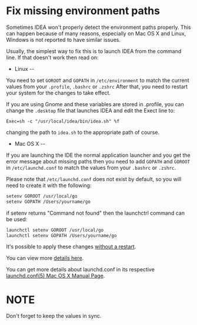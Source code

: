 Fix missing environment paths
===

Sometimes IDEA won't properly detect the environment paths properly.
This can happen because of many reasons, especially on Mac OS X and Linux,
Windows is not reported to have similar issues.

Usually, the simplest way to fix this is to launch IDEA from the command line.
If that doesn't work then read on:

- Linux
--

You need to set ``` GOROOT ``` and ``` GOPATH ``` in ``` /etc/environment ```
to match the current values from your ``` .profile ```, ``` .bashrc ``` or ``` .zshrc ```
After that, you need to restart your system for the changes to take effect.

If you are using Gnome and these variables are stored in .profile, you can change the ```.desktop``` file that launches IDEA and edit the Exect line to:
```
Exec=sh -c "/usr/local/idea/bin/idea.sh" %f
```
changing the path to ```idea.sh``` to the appropriate path of course.


- Mac OS X
--

If you are launching the IDE the normal application launcher and you get the error message
about missing paths then you need to add ```GOPATH``` and ```GOROOT``` in ```/etc/launchd.conf``` to match the
values from your ```.bashrc``` or ```.zshrc```.

Please note that ```/etc/launchd.conf``` does not exist by default, so you will need to create it with the following:

```bash
setenv GOROOT /usr/local/go
setenv GOPATH /Users/yourname/go
```

if setenv returns "Command not found" then the launchctrl command can be used:

```zsh
launchctl setenv GOROOT /usr/local/go
launchctl setenv GOPATH /Users/yourname/go
```

It's possible to apply these changes [without a restart](http://stackoverflow.com/a/3756686/15677). 

You can view more [details here](https://github.com/go-lang-plugin-org/go-lang-idea-plugin/issues/318#issuecomment-31303939).

You can get more details about launchd.conf in its respective [launchd.conf(5) Mac OS X Manual Page](https://developer.apple.com/library/mac/documentation/Darwin/Reference/ManPages/man5/launchd.conf.5.html).

NOTE
===

Don't forget to keep the values in sync.
